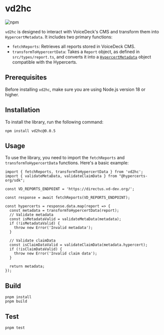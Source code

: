 # vd2hc

![npm](https://img.shields.io/npm/v/vd2hc)

`vd2hc` is designed to interact with VoiceDeck's CMS and transform them into `HypercertMetadata`. It includes two primary functions:

- `fetchReports`: Retrieves all reports stored in VoiceDeck CMS.
- `transformToHypercertData`: Takes a `Report` object, as defined in `src/types/report.ts`, and converts it into a [`HypercertMetadata`](https://hypercerts.org/docs/developer/api/sdk/interfaces/HypercertMetadata) object compatible with the Hypercerts.

## Prerequisites

Before installing `vd2hc`, make sure you are using Node.js version 18 or higher.

## Installation

To install the library, run the following command:
```
npm install vd2hc@0.0.5
```

## Usage

To use the library, you need to import the `fetchReports` and `transformToHypercertData` functions. Here's a basic example:
```
import { fetchReports, transformToHypercertData } from 'vd2hc';
import { validateMetaData, validateClaimData } from "@hypercerts-org/sdk";

const VD_REPORTS_ENDPOINT = 'https://directus.vd-dev.org/';

const response = await fetchReports(VD_REPORTS_ENDPOINT);

const hypercerts = response.data.map(report => {
  const metadata = transformToHypercertData(report);
  // Validate metadata
  const isMetadataValid = validateMetaData(metadata);
  if (!isMetadataValid) {
    throw new Error('Invalid metadata');
  }

  // Validate claimData
  const isClaimDataValid = validateClaimData(metadata.hypercert);
  if (!isClaimDataValid) {
    throw new Error('Invalid claim data');
  }

  return metadata;
});
```

## Build

```
pnpm install
pnpm build
```

## Test

```
pnpm test
```